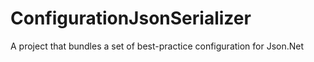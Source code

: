 # ConfigurationJsonSerializer
A project that bundles a set of best-practice configuration for Json.Net
